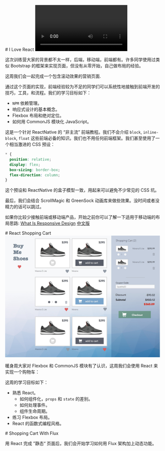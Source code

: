 <Project name="ilovereact">
# I Love React

<Cover>
<video src="assets/scrollmagic-demo.mp4" controls></video>
</Cover>

这次训练营大家的背景都不太一样，后端，移动端，前端都有。许多同学使用过类似 Bootstrap 的框架来实现页面，但没有从零开始，自己做布局的经验。

这周我们会一起完成一个包含滚动效果的营销页面.

通过这个页面的实现，前端经验较为不足的同学们可以系统性地接触到前端开发的技巧，工具，和流程。我们的学习目标如下：

+ `NPM` 依赖管理。
+ 响应式设计的基本概念。
+ Flexbox 布局和绝对定位。
+ 如何用 CommonJS 模块化 JavaScript。

这是一个针对 ReactNative 的 “非主流” 前端教程。我们不会介绍 `block`, `inline-block`, `float` 这些前端必备的知识。我们也不用任何前端框架。我们甚至使用了一个相当激进的 CSS 预设：

```css
* {
  position: relative;
  display: flex;
  box-sizing: border-box;
  flex-direction: column;
}
```

这个预设和 ReactNative 的盒子模型一致，用起来可以避免不少常见的 CSS 坑。

最后，我们会结合 ScrollMagic 和 GreenSock 动画库来做些效果。没时间或者没精力的话可以跳过。

如果你比较少接触前端或移动端产品，开始之前你可以了解一下适用于移动端的布局思路: [What Is Responsive Design](responsive-design) [中文版](responsive-design/?lang=cn)
</Project>


<Project name="buyshoes-react">
# React Shopping Cart

<Cover>
<img src="assets/shopping-cart.jpg"/>
</Cover>

暖身周大家对 Flexbox 和 CommonJS 模块有了认识，这周我们会使用 React 来实现一个购物车：

这周的学习目标如下：

+ 熟悉 React。
  + 如何组件化，`props` 和 `state` 的差别。
  + 如何处理事件。
  + 组件生命周期。
+ 练习 Flexbox 布局。
+ React 的函数式编程风格。
</Project>


<Project name="buyshoes-flux">
# Shopping Cart With Flux

用 React 完成 ”静态“ 页面后，我们会开始学习如何用 Flux 架构加上动态功能。
</Project>
